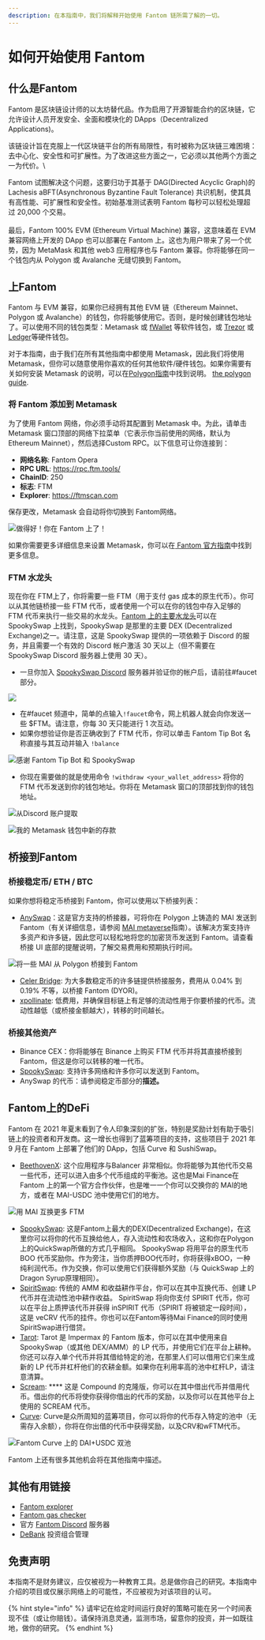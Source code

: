 ```yaml
---
description: 在本指南中，我们将解释开始使用 Fantom 链所需了解的一切。
---
```


# 如何开始使用 Fantom

## 什么是Fantom

Fantom 是区块链设计师的以太坊替代品。作为启用了开源智能合约的区块链，它允许设计人员开发安全、全面和模块化的 DApps（Decentralized Applications)。

该链设计旨在克服上一代区块链平台的所有局限性，有时被称为区块链三难困境：去中心化、安全性和可扩展性。为了改进这些方面之一，它必须以其他两个方面之一为代价。\


Fantom 试图解决这个问题，这要归功于其基于 DAG(Directed Acyclic Graph)的 Lachesis aBFT(Asynchronous Byzantine Fault Tolerance) 共识机制，使其具有高性能、可扩展性和安全性。初始基准测试表明 Fantom 每秒可以轻松处理超过 20,000 个交易。\
\
最后，Fantom 100% EVM (Ethereum Virtual Machine) 兼容，这意味着在 EVM 兼容网络上开发的 DApp 也可以部署在 Fantom 上。这也为用户带来了另一个优势，因为 MetaMask 和其他 web3 应用程序也与 Fantom 兼容。你将能够在同一个钱包内从 Polygon 或 Avalanche 无缝切换到 Fantom。

## 上Fantom

Fantom 与 EVM 兼容，如果你已经拥有其他 EVM 链（Ethereum Mainnet、Polygon 或 Avalanche）的钱包，你将能够使用它。否则，是时候创建钱包地址了。可以使用不同的钱包类型：Metamask 或 [fWallet](https://pwawallet.fantom.network/#/) 等软件钱包，或 [Trezor](https://trezor.io/coins/) 或 [Ledger](https://fantom.foundation/blog/how-to-set-up-your-ledger-nano-s-x-with-fantom/)等硬件钱包。

对于本指南，由于我们在所有其他指南中都使用 Metamask，因此我们将使用 Metamask，但你可以随意使用你喜欢的任何其他软件/硬件钱包。如果你需要有关如何安装 Metamask 的说明，可以在[Polygon指南](../polygon/how-to-get-started-on-polygon.md)中找到说明。 [the polygon guide](../polygon/how-to-get-started-on-polygon.md#downloading-metamask).

### **将 Fantom 添加到 Metamask**

为了使用 Fantom 网络，你必须手动将其配置到 Metamask 中。为此，请单击 Metamask 窗口顶部的网络下拉菜单（它表示你当前使用的网络，默认为Ethereum Mainnet），然后选择Custom RPC。以下信息可让你连接到：

* **网络名称**: Fantom Opera
* **RPC URL**: https://rpc.ftm.tools/
* **ChainID**: 250
* **标志**: FTM
* **Explorer**: https://ftmscan.com

保存更改，Metamask 会自动将你切换到 Fantom网络。

![做得好！你在 Fantom 上了！](../../.gitbook/assets/ftm-mm0.png)

如果你需要更多详细信息来设置 Metamask，你可以在[ Fantom 官方指南](https://docs.fantom.foundation/tutorials/set-up-metamask)中找到更多信息。

### FTM 水龙头

现在你在 FTM上了，你将需要一些 FTM（用于支付 gas 成本的原生代币）。你可以从其他链桥接一些 FTM 代币，或者使用一个可以在你的钱包中存入足够的 FTM 代币来执行一些交易的水龙头。[Fantom 上的主要水龙头](https://docs.spookyswap.finance/getting-started/how-to-get-fantom-gas)可以在 SpookySwap 上找到，SpookySwap 是那里的主要 DEX (Decentralized Exchange)之一。请注意，这是 SpookySwap 提供的一项依赖于 Discord 的服务，并且需要一个有效的 Discord 帐户激活 30 天以上（但不需要在 SpookySwap Discord 服务器上使用 30 天）。

* 一旦你加入 [SpookySwap Discord](http://discord.gg/AqbsWsWDgn) 服务器并验证你的帐户后，请前往#faucet 部分。

![](../../.gitbook/assets/image%20\(42\)%20\(1\).png)

* 在#faucet 频道中，简单的点输入`!faucet`命令，网上机器人就会向你发送一些 $FTM。请注意，你每 30 天只能进行 1 次互动。
* 如果你想验证你是否正确收到了 FTM 代币，你可以单击 Fantom Tip Bot 名称直接与其互动并输入 `!balance`

![感谢 Fantom Tip Bot 和 SpookySwap](../../.gitbook/assets/image%20\(45\)%20\(1\).png)

* 你现在需要做的就是使用命令 `!withdraw <your_wallet_address>` 将你的 FTM 代币发送到你的钱包地址。你将在 Metamask 窗口的顶部找到你的钱包地址。

![从Discord 账户提取](../../.gitbook/assets/ftm-faucet.png)

![我的 Metamask 钱包中新的存款](../../.gitbook/assets/ftm-mm.png)

## 桥接到Fantom

### 桥接稳定币/ ETH / BTC

如果你想将稳定币桥接到 Fantom，你可以使用以下桥接列表：

* &#x20;[AnySwap](https://anyswap.exchange/#/bridge)：这是官方支持的桥接器，可将你在 Polygon 上铸造的 MAI 发送到 Fantom（有关详细信息，请参阅 [MAI metaverse](https://guide.qidao.community/mai-university/mai-metaverse#fantom)指南）。该解决方案支持许多资产和许多链，因此您可以轻松地将您的加密货币发送到 Fantom。请查看桥接 UI 底部的提醒说明，了解交易费用和预期执行时间。

![将一些 MAI 从 Polygon 桥接到 Fantom](../../.gitbook/assets/image%20\(43\)%20\(1\).png)

* [Celer Bridge](https://cbridge.celer.network/#/): 为大多数稳定币的许多链提供桥接服务，费用从 0.04% 到 0.19% 不等，以桥接 Fantom (DYOR)。
* [xpollinate](https://www.xpollinate.io): 低费用，并确保目标链上有足够的流动性用于你要桥接的代币。流动性越低（或桥接金额越大），转移的时间越长。

### 桥接其他资产

* Binance CEX：你将能够在 Binance 上购买 FTM 代币并将其直接桥接到 Fantom，但这是你可以转移的唯一代币。
* [SpookySwap](https://spookyswap.finance/bridge): 支持许多网络和许多你可以发送到 Fantom。
* AnySwap 的代币：请参阅稳定币部分的**描述。**

## Fantom上的DeFi

Fantom 在 2021 年夏末看到了令人印象深刻的扩张，特别是奖励计划有助于吸引链上的投资者和开发商。这一增长也得到了蓝筹项目的支持，这些项目于 2021 年 9 月在 Fantom 上部署了他们的 DApp，包括 Curve 和 SushiSwap。

* [BeethovenX](https://app.beethovenx.io/#/): 这个应用程序与Balancer 非常相似。你将能够为其他代币交易一些代币，还可以进入由多个代币组成的平衡池。这也是Mai Finance在 Fantom 上的第一个官方合作伙伴，也是唯一一个你可以交换你的 MAI的地方，或者在 MAI-USDC 池中使用它们的地方。

![用 MAI 互换更多 FTM](../../.gitbook/assets/image%20\(44\)%20\(1\).png)

* [SpookySwap](https://spookyswap.finance): 这是Fantom上最大的DEX(Decentralized Exchange)，在这里你可以将你的代币互换给他人，存入流动性和农场收入，这和你在Polygon上的QuickSwap所做的方式几乎相同。 SpookySwap 将用平台的原生代币 BOO 代币奖励你。作为旁注，当你质押BOO代币时，你将获得xBOO，一种纯利润代币。作为交换，你可以使用它们获得额外奖励（与 QuickSwap 上的Dragon Syrup原理相同）。
* [SpiritSwap](https://app.spiritswap.finance): 传统的 AMM 和收益耕作平台，你可以在其中互换代币、创建 LP 代币并在流动性池中耕作收益。 SpiritSwap 将向你支付 SPIRIT 代币，你可以在平台上质押该代币并获得 inSPIRIT 代币（SPIRIT 将被锁定一段时间），这是 veCRV 代币的挂件。你也可以在Fantom等待Mai Finance的同时使用SpiritSwap进行借贷。
* [Tarot](https://www.tarot.to): Tarot 是 Impermax 的 Fantom 版本，你可以在其中使用来自 SpookySwap（或其他 DEX/AMM）的 LP 代币，并使用它们在平台上耕种。你还可以存入单个代币并将其借给特定的池，在那里人们可以借用它们来生成新的 LP 代币并杠杆他们的农耕金额。如果你在利用率高的池中杠杆LP，请注意清算。
* [Scream](https://scream.sh): **** 这是 Compound 的克隆版，你可以在其中借出代币并借用代币。借出你的代币将使你获得你借出的代币的奖励，以及你可以在其他平台上使用的 SCREAM 代币。
* [Curve](how-to-get-started-on-fantom.md#bridging-stable-coins-eth-btc): Curve是众所周知的蓝筹项目，你可以将你的代币存入特定的池中（无需存入余额），你将在你出借的代币中获得奖励，以及CRV和wFTM代币。

![Fantom Curve 上的 DAI+USDC 双池](../../.gitbook/assets/ftm-crv.png)

Fantom 上还有很多其他机会将在其他指南中描述。

## **其他有用链接**

* [Fantom explorer](https://explorer.fantom.network)
* [Fantom gas checker](https://ftmscan.com/gastracker)
* 官方 [Fantom Discord](how-to-get-started-on-fantom.md#ftm-faucet) 服务器
* [DeBank](https://debank.com) 投资组合管理

## 免责声明

本指南不是财务建议，应仅被视为一种教育工具。总是做你自己的研究。本指南中介绍的项目或仅展示网络上的可能性，不应被视为对该项目的认可。

{% hint style="info" %}
请牢记在给定时间运行良好的策略可能在另一个时间表现不佳（或让你赔钱）。请保持消息灵通，监测市场，留意你的投资，并一如既往地，做你的研究。
{% endhint %}
